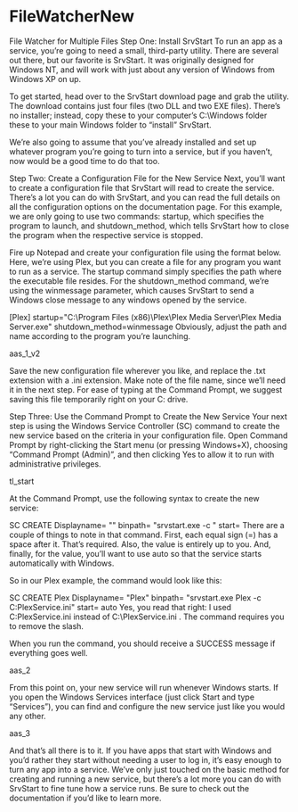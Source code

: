 # FileWatcherNew
File Watcher for Multiple Files
Step One: Install SrvStart
To run an app as a service, you’re going to need a small, third-party utility. There are several out there, but our favorite is SrvStart. It was originally designed for Windows NT, and will work with just about any version of Windows from Windows XP on up.

To get started, head over to the SrvStart download page and grab the utility. The download contains just four files (two DLL and two EXE files). There’s no installer; instead, copy these to your computer’s C:\Windows folder these to your main Windows folder to “install” SrvStart.



We’re also going to assume that you’ve already installed and set up whatever program you’re going to turn into a service, but if you haven’t, now would be a good time to do that too.

Step Two: Create a Configuration File for the New Service
Next, you’ll want to create a configuration file that SrvStart will read to create the service. There’s a lot you can do with SrvStart, and you can read the full details on all the configuration options on the documentation page. For this example, we are only going to use two commands: startup, which specifies the program to launch, and shutdown_method, which tells SrvStart how to close the program when the respective service is stopped.

Fire up Notepad and create your configuration file using the format below. Here, we’re using Plex, but you can create a file for any program you want to run as a service. The startup command simply specifies the path where the executable file resides. For the shutdown_method command, we’re using the winmessage parameter, which causes SrvStart to send a Windows close message to any windows opened by the service.

[Plex]
startup="C:\Program Files (x86)\Plex\Plex Media Server\Plex Media Server.exe"
shutdown_method=winmessage
Obviously, adjust the path and name according to the program you’re launching.

aas_1_v2

Save the new configuration file wherever you like, and replace the .txt extension with a .ini extension. Make note of the file name, since we’ll need it in the next step. For ease of typing at the Command Prompt, we suggest saving this file temporarily right on your C: drive.

Step Three: Use the Command Prompt to Create the New Service
Your next step is using the Windows Service Controller (SC) command to create the new service based on the criteria in your configuration file. Open Command Prompt by right-clicking the Start menu (or pressing Windows+X), choosing “Command Prompt (Admin)”, and then clicking Yes to allow it to run with administrative privileges.

tl_start

At the Command Prompt, use the following syntax to create the new service:

SC CREATE <servicename> Displayname= "<servicename>" binpath= "srvstart.exe <servicename> -c <path to srvstart config file>" start= <starttype>
There are a couple of things to note in that command. First, each equal sign (=) has a space after it. That’s required. Also, the <servicename> value is entirely up to you. And, finally, for the <starttype> value, you’ll want to use auto so that the service starts automatically with Windows.

So in our Plex example, the command would look like this:

SC CREATE Plex Displayname= "Plex" binpath= "srvstart.exe Plex -c C:PlexService.ini" start= auto
Yes, you read that right: I used C:PlexService.ini instead of C:\PlexService.ini . The command requires you to remove the slash.

When you run the command, you should receive a SUCCESS message if everything goes well.

aas_2

From this point on, your new service will run whenever Windows starts. If you open the Windows Services interface (just click Start and type “Services”), you can find and configure the new service just like you would any other.

aas_3

And that’s all there is to it. If you have apps that start with Windows and you’d rather they start without needing a user to log in, it’s easy enough to turn any app into a service. We’ve only just touched on the basic method for creating and running a new service, but there’s a lot more you can do with SrvStart to fine tune how a service runs. Be sure to check out the documentation if you’d like to learn more.
